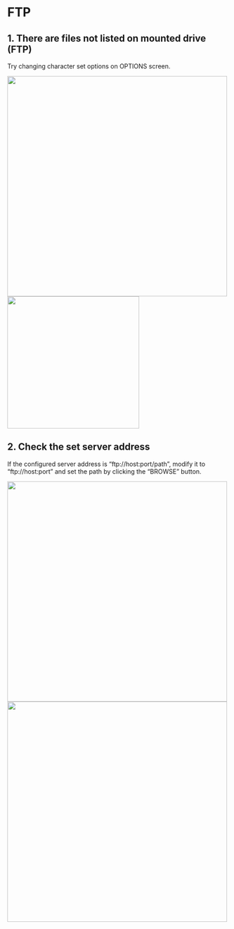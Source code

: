 # FTP

## 1.	There are files not listed on mounted drive (FTP)

Try changing character set options on OPTIONS screen.
 
<img src="https://raw.githubusercontent.com/bdrive/help/master/support_content/en/troubleshooting/ftp/Picture1.png" width="500px">

<br/>

<img src="https://raw.githubusercontent.com/bdrive/help/master/support_content/en/troubleshooting/ftp/Picture2.png" width="300px">

## 2.	Check the set server address

If the configured server address is “ftp://host:port/path”, modify it to “ftp://host:port” and set the path by clicking the “BROWSE” button.
  
<img src="https://raw.githubusercontent.com/bdrive/help/master/support_content/en/troubleshooting/ftp/Picture3.png" width="500px">

<br/>

<img src="https://raw.githubusercontent.com/bdrive/help/master/support_content/en/troubleshooting/ftp/Picture4.png" width="500px">


